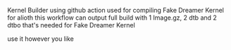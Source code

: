Kernel Builder using github action
used for compiling Fake Dreamer Kernel for alioth
this workflow can output full build with 1 Image.gz, 2 dtb and 2 dtbo that's needed for Fake Dreamer Kernel

use it however you like
